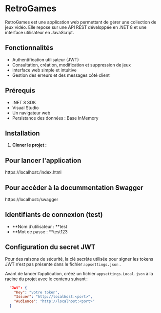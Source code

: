 ﻿# RetroGames

RetroGames est une application web permettant de gérer une collection de jeux vidéo. Elle repose sur une API REST développée en .NET 8 et une interface utilisateur en JavaScript.

## Fonctionnalités

- Authentification utilisateur (JWT)
- Consultation, création, modification et suppression de jeux
- Interface web simple et intuitive
- Gestion des erreurs et des messages côté client

## Prérequis

- .NET 8 SDK
- Visual Studio
- Un navigateur web 
- Persistance des données : Base InMemory

## Installation

1. **Cloner le projet :**

## Pour lancer l'application 

https://localhost:<port>/index.html

## Pour accéder à la docummentation Swagger 

https://localhost:<port>/swagger

## Identifiants de connexion (test)

- **Nom d’utilisateur : **test
- **Mot de passe : **test123

## Configuration du secret JWT

Pour des raisons de sécurité, la clé secrète utilisée pour signer les tokens JWT n’est pas présente dans le fichier `appsettings.json` .

Avant de lancer l’application, créez un fichier `appsettings.Local.json` à la racine du projet avec le contenu suivant :

```json
  "Jwt": {
    "Key": "votre token",
    "Issuer": "http://localhost:<port>",
    "Audience": "http://localhost:<port>"
  }
```